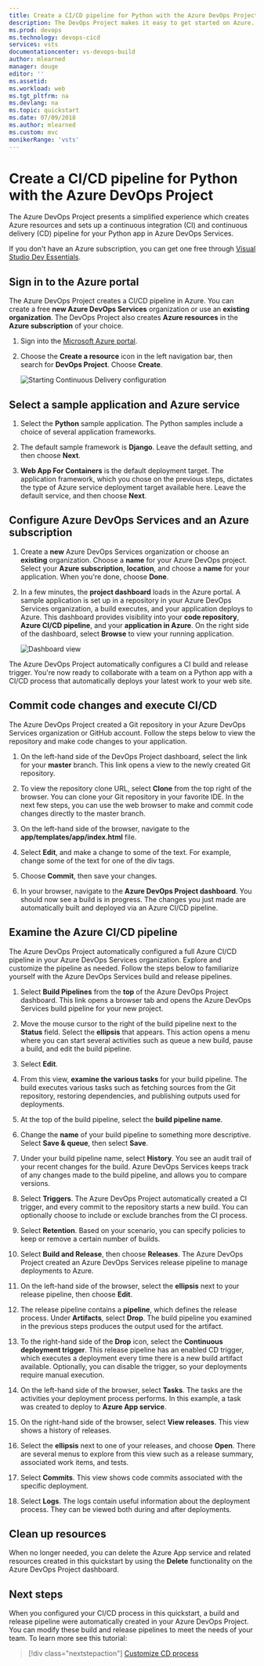 ```yaml
---
title: Create a CI/CD pipeline for Python with the Azure DevOps Project | Quickstart
description: The DevOps Project makes it easy to get started on Azure. It helps you launch an app on an Azure service of your choice in few quick steps.
ms.prod: devops
ms.technology: devops-cicd
services: vsts
documentationcenter: vs-devops-build
author: mlearned
manager: douge
editor: ''
ms.assetid:
ms.workload: web
ms.tgt_pltfrm: na
ms.devlang: na
ms.topic: quickstart
ms.date: 07/09/2018
ms.author: mlearned
ms.custom: mvc
monikerRange: 'vsts'
---
```



# Create a CI/CD pipeline for Python with the Azure DevOps Project

The Azure DevOps Project presents a simplified experience which creates Azure resources and sets up a continuous integration (CI) and continuous delivery (CD) pipeline for your Python app in Azure DevOps Services.  

If you don't have an Azure subscription, you can get one free through [Visual Studio Dev Essentials](https://visualstudio.microsoft.com/dev-essentials/).

## Sign in to the Azure portal

The Azure DevOps Project creates a CI/CD pipeline in Azure.  You can create a free **new Azure DevOps Services** organization or use an **existing organization**.  The DevOps Project also creates **Azure resources** in the **Azure subscription** of your choice.

1. Sign into the [Microsoft Azure portal](https://portal.azure.com).

1. Choose the **Create a resource** icon in the left navigation bar, then search for **DevOps Project**.  Choose **Create**.

   	![Starting Continuous Delivery configuration](_img/azure-devops-project-python/fullbrowser.png)

## Select a sample application and Azure service

1. Select the **Python** sample application.  The Python samples include a choice of several application frameworks.

1. The default sample framework is **Django**. Leave the default setting, and then choose **Next**.  

1. **Web App For Containers** is the default deployment target.  The application framework, which you chose on the previous steps, dictates the type of Azure service deployment target available here.  Leave the default service, and then choose **Next**.
 
## Configure Azure DevOps Services and an Azure subscription 

1. Create a **new** Azure DevOps Services organization or choose an **existing** organization.  Choose a **name** for your Azure DevOps project.  Select your **Azure subscription**, **location**, and choose a **name** for your application.  When you're done, choose **Done**.

1. In a few minutes, the **project dashboard** loads in the Azure portal.  A sample application is set up in a repository in your Azure DevOps Services organization, a build executes, and your application deploys to Azure.  This dashboard provides visibility into your **code repository**, **Azure CI/CD pipeline**, and your **application in Azure**.  On the right side of the dashboard, select **Browse** to view your running application.

   	![Dashboard view](_img/azure-devops-project-python/dashboardnopreview.png) 
	
The Azure DevOps Project automatically configures a CI build and release trigger.  You're now ready to collaborate with a team on a Python app with a CI/CD process that automatically deploys your latest work to your web site.

## Commit code changes and execute CI/CD

The Azure DevOps Project created a Git repository in your Azure DevOps Services organization or GitHub account.  Follow the steps below to view the repository and make code changes to your application.

1. On the left-hand side of the DevOps Project dashboard, select the link for your **master** branch.  This link opens a view to the newly created Git repository.

1. To view the repository clone URL, select **Clone** from the top right of the browser. You can clone your Git repository in your favorite IDE.  In the next few steps, you can use the web browser to make and commit code changes directly to the master branch.

1. On the left-hand side of the browser, navigate to the **app/templates/app/index.html** file.

1. Select **Edit**, and make a change to some of the text.  For example, change some of the text for one of the div tags.

1. Choose **Commit**, then save your changes.

1. In your browser, navigate to the **Azure DevOps Project dashboard**.  You should now see a build is in progress.  The changes you just made are automatically built and deployed via an Azure CI/CD pipeline.

## Examine the Azure CI/CD pipeline

The Azure DevOps Project automatically configured a full Azure CI/CD pipeline in your Azure DevOps Services organization.  Explore and customize the pipeline as needed.  Follow the steps below to familiarize yourself with the Azure DevOps Services build and release pipelines.

1. Select **Build Pipelines** from the **top** of the Azure DevOps Project dashboard.  This link opens a browser tab and opens the Azure DevOps Services build pipeline for your new project.

1. Move the mouse cursor to the right of the build pipeline next to the **Status** field. Select the **ellipsis** that appears.  This action opens a menu where you can start several activities such as queue a new build, pause a build, and edit the build pipeline.

1. Select **Edit**.

1. From this view, **examine the various tasks** for your build pipeline.  The build executes various tasks such as fetching sources from the Git repository, restoring dependencies, and publishing outputs used for deployments.

1. At the top of the build pipeline, select the **build pipeline name**.

1. Change the **name** of your build pipeline to something more descriptive.  Select **Save & queue**, then select **Save**.

1. Under your build pipeline name, select **History**.  You see an audit trail of your recent changes for the build.  Azure DevOps Services keeps track of any changes made to the build pipeline, and allows you to compare versions.

1. Select **Triggers**.  The Azure DevOps Project automatically created a CI trigger, and every commit to the repository starts a new build.  You can optionally choose to include or exclude branches from the CI process.

1. Select **Retention**.  Based on your scenario, you can specify policies to keep or remove a certain number of builds.

1. Select **Build and Release**, then choose **Releases**.  The Azure DevOps Project created an Azure DevOps Services release pipeline to manage deployments to Azure.

1. On the left-hand side of the browser, select the **ellipsis** next to your release pipeline, then choose **Edit**.

1. The release pipeline contains a **pipeline**, which defines the release process.  Under **Artifacts**, select **Drop**.  The build pipeline you examined in the previous steps produces the output used for the artifact. 

1. To the right-hand side of the **Drop** icon, select the **Continuous deployment trigger**.  This release pipeline has an enabled CD trigger, which executes a deployment every time there is a new build artifact available.  Optionally, you can disable the trigger, so your deployments require manual execution. 

1. On the left-hand side of the browser, select **Tasks**.  The tasks are the activities your deployment process performs.  In this example, a task was created to deploy to **Azure App service**.

1. On the right-hand side of the browser, select **View releases**.  This view shows a history of releases.

1. Select the **ellipsis** next to one of your releases, and choose **Open**.  There are several menus to explore from this view such as a release summary, associated work items, and tests.

1. Select **Commits**.  This view shows code commits associated with the specific deployment. 

1. Select **Logs**.  The logs contain useful information about the deployment process.  They can be viewed both during and after deployments.

## Clean up resources

When no longer needed, you can delete the Azure App service and related resources created in this quickstart by using the **Delete** functionality on the Azure DevOps Project dashboard.

## Next steps

When you configured your CI/CD process in this quickstart, a build and release pipeline were automatically created in your Azure DevOps Project. You can modify these build and release pipelines to meet the needs of your team. To learn more see this tutorial:

> [!div class="nextstepaction"]
> [Customize CD process](https://docs.microsoft.com/azure/devops/pipelines/release/define-multistage-release-process?view=vsts)

